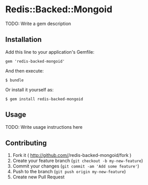 # Redis::Backed::Mongoid

TODO: Write a gem description

## Installation

Add this line to your application's Gemfile:

    gem 'redis-backed-mongoid'

And then execute:

    $ bundle

Or install it yourself as:

    $ gem install redis-backed-mongoid

## Usage

TODO: Write usage instructions here

## Contributing

1. Fork it ( http://github.com/<my-github-username>/redis-backed-mongoid/fork )
2. Create your feature branch (`git checkout -b my-new-feature`)
3. Commit your changes (`git commit -am 'Add some feature'`)
4. Push to the branch (`git push origin my-new-feature`)
5. Create new Pull Request

